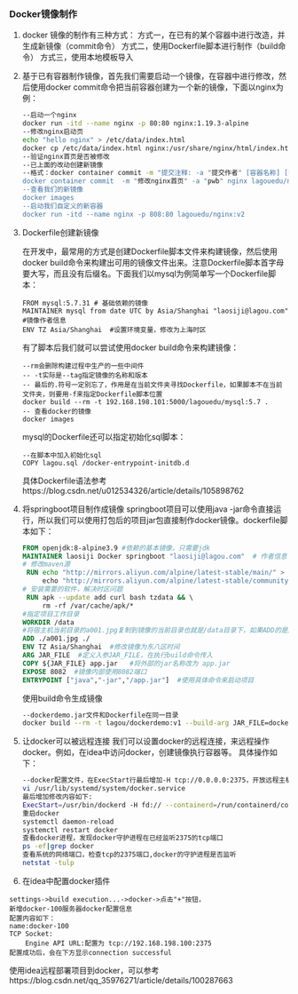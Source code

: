 ### Docker镜像制作

1. docker 镜像的制作有三种方式：
   方式一，在已有的某个容器中进行改造，并生成新镜像（commit命令）
   方式二，使用Dockerfile脚本进行制作（build命令）
   方式三，使用本地模板导入

2. 基于已有容器制作镜像，首先我们需要启动一个镜像，在容器中进行修改，然后使用docker commit命令把当前容器创建为一个新的镜像，下面以nginx为例：

   ```sh
   --启动一个nginx
   docker run -itd --name nginx -p 80:80 nginx:1.19.3-alpine
   --修改nginx启动页
   echo "hello nginx" > /etc/data/index.html
   docker cp /etc/data/index.html nginx:/usr/share/nginx/html/index.html
   --验证nginx首页是否被修改
   --已上面的改动创建新镜像
   --格式：docker container commit -m "提交注释: -a "提交作者" [容器名称] [指定新镜像名称]:[tag]
   docker container commit  -m "修改nginx首页" -a "pwb" nginx lagouedu/nginx:v2
   --查看我们的新镜像
   docker images
   --启动我们自定义的新容器
   docker run -itd --name nginx -p 808:80 lagouedu/nginx:v2
   ```

3. Dockerfile创建新镜像

   在开发中，最常用的方式是创建Dockerfile脚本文件来构建镜像，然后使用docker build命令来构建出可用的镜像文件出来。注意Dockerfile脚本首字母要大写，而且没有后缀名。下面我们以mysql为例简单写一个Dockerfile脚本：

   ```
   FROM mysql:5.7.31 # 基础依赖的镜像 
   MAINTAINER mysql from date UTC by Asia/Shanghai "laosiji@lagou.com"  #镜像作者信息
   ENV TZ Asia/Shanghai  #设置环境变量，修改为上海时区
   ```

   有了脚本后我们就可以尝试使用docker build命令来构建镜像：

   ```
   --rm会删除构建过程中生产的一些中间件
   -- -t实际是--tag指定镜像的名称和版本
   -- 最后的.符号一定别忘了，作用是在当前文件夹寻找Dockerfile，如果脚本不在当前文件夹，则要用-f来指定Dockerfile脚本位置
   docker build --rm -t 192.168.198.101:5000/lagouedu/mysql:5.7 .
   -- 查看docker的镜像
   docker images
   ```

   mysql的Dockerfile还可以指定初始化sql脚本：

   ```
   --在脚本中加入初始化sql
   COPY lagou.sql /docker-entrypoint-initdb.d
   ```

   具体Dockerfile语法参考https://blog.csdn.net/u012534326/article/details/105898762

4. 将springboot项目制作成镜像
   springboot项目可以使用java -jar命令直接运行，所以我们可以使用打包后的项目jar包直接制作docker镜像。dockerfile脚本如下：

   ```dockerfile
   FROM openjdk:8-alpine3.9 #依赖的基本镜像，只需要jdk
   MAINTAINER laosiji Docker springboot "laosiji@lagou.com"  # 作者信息 
   # 修改maven源
    RUN echo "http://mirrors.aliyun.com/alpine/latest-stable/main/" > /etc/apk/repositories && \ 
    	echo "http://mirrors.aliyun.com/alpine/latest-stable/community/" >> /etc/apk/repositories 
   # 安装需要的软件，解决时区问题 
    RUN apk --update add curl bash tzdata && \ 
    	rm -rf /var/cache/apk/* 
   #指定项目工作目录 	
   WORKDIR /data
   #将宿主机当前目录的a001.jpg复制到镜像的当前目录也就是/data目录下，如果ADD的是压缩文件，则会
   ADD ./a001.jpg ./
   ENV TZ Asia/Shanghai  #修改镜像为东八区时间 
   ARG JAR_FILE  #定义入参JAR_FILE，在执行build命令传入
   COPY ${JAR_FILE} app.jar   #将外部的jar名称改为 app.jar
   EXPOSE 8082  #镜像内部使用8082端口
   ENTRYPOINT ["java","-jar","/app.jar"]  #使用具体命令来启动项目
   ```

   使用build命令生成镜像

   ```sh
   --dockerdemo.jar文件和Dockerfile在同一目录
   docker build --rm -t lagou/dockerdemo:v1 --build-arg JAR_FILE=dockerdemo.jar .
   ```

   

5. 让docker可以被远程连接
   我们可以设置docker的远程连接，来远程操作docker。例如，在idea中访问docker，创建镜像执行容器等。
   具体操作如下：

   ```sh
   --docker配置文件，在ExecStart行最后增加-H tcp://0.0.0.0:2375，开放远程主机访问权限。
   vi /usr/lib/systemd/system/docker.service 
   最后增加修改内容如下: 
   ExecStart=/usr/bin/dockerd -H fd:// --containerd=/run/containerd/containerd.sock -H tcp://0.0.0.0:2375
   重启docker 
   systemctl daemon-reload 
   systemctl restart docker 
   查看docker进程，发现docker守护进程在已经监听2375的tcp端口 
   ps -ef|grep docker
   查看系统的网络端口，检查tcp的2375端口,docker的守护进程是否监听 
   netstat -tulp
   ```

6. 在idea中配置docker插件

```
settings->build execution...->docker->点击"+"按钮，
新增docker-100服务器docker配置信息 
配置内容如下： 
name:docker-100 
TCP Socket: 
	Engine API URL:配置为 tcp://192.168.198.100:2375 
配置成功后，会在下方显示connection successful
```

使用idea远程部署项目到docker，可以参考https://blog.csdn.net/qq_35976271/article/details/100287663

 